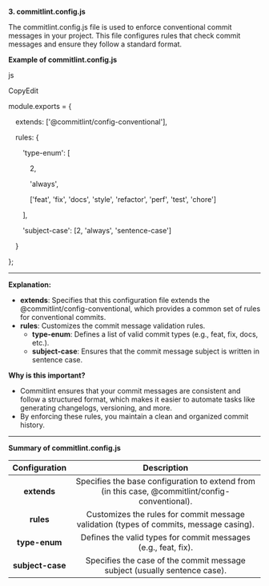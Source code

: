 ﻿**3. commitlint.config.js**

The commitlint.config.js file is used to enforce conventional commit messages in your project. This file configures rules that check commit messages and ensure they follow a standard format.

**Example of commitlint.config.js**

js

CopyEdit

module.exports = {

`  `extends: ['@commitlint/config-conventional'],

`  `rules: {

`    `'type-enum': [

`      `2,

`      `'always',

`      `['feat', 'fix', 'docs', 'style', 'refactor', 'perf', 'test', 'chore']

`    `],

`    `'subject-case': [2, 'always', 'sentence-case']

`  `}

};

-----
**Explanation:**

- **extends**: Specifies that this configuration file extends the @commitlint/config-conventional, which provides a common set of rules for conventional commits.
- **rules**: Customizes the commit message validation rules.
  - **type-enum**: Defines a list of valid commit types (e.g., feat, fix, docs, etc.).
  - **subject-case**: Ensures that the commit message subject is written in sentence case.

**Why is this important?**

- Commitlint ensures that your commit messages are consistent and follow a structured format, which makes it easier to automate tasks like generating changelogs, versioning, and more.
- By enforcing these rules, you maintain a clean and organized commit history.
-----
**Summary of commitlint.config.js**

|**Configuration**|**Description**|
| :-: | :-: |
|**extends**|Specifies the base configuration to extend from (in this case, @commitlint/config-conventional).|
|**rules**|Customizes the rules for commit message validation (types of commits, message casing).|
|**type-enum**|Defines the valid types for commit messages (e.g., feat, fix).|
|**subject-case**|Specifies the case of the commit message subject (usually sentence case).|

